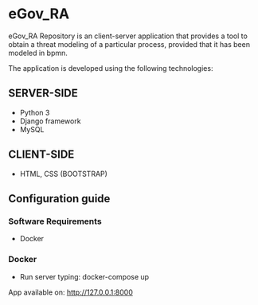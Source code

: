 # eGov_RA
eGov_RA Repository is an client-server application that provides a tool to obtain a threat modeling of a particular process, provided that it has been modeled in bpmn.

The application is developed using the following technologies:

## SERVER-SIDE
* Python 3
* Django framework
* MySQL
## CLIENT-SIDE
* HTML, CSS (BOOTSTRAP)

## Configuration guide
### Software Requirements

* Docker 

### Docker 

* Run server typing: docker-compose up

App available on: http://127.0.0.1:8000
